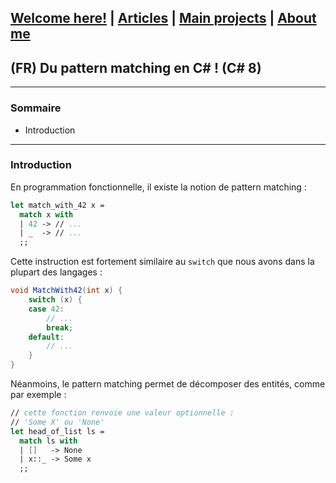 ## [Welcome here!](https://vpenando.github.io) | [Articles](https://vpenando.github.io/articles.html) | [Main projects](https://vpenando.github.io/projects.html) | [About me](https://vpenando.github.io/about.html)

## (FR) Du pattern matching en C# ! (C# 8)

---

### Sommaire
* Introduction


---

### Introduction
En programmation fonctionnelle, il existe la notion de pattern matching :
```fs
let match_with_42 x =
  match x with
  | 42 -> // ...
  | _  -> // ...
  ;;
```
Cette instruction est fortement similaire au `switch` que nous avons dans la plupart des langages :
```cs
void MatchWith42(int x) {
    switch (x) {
    case 42:
        // ...
        break;
    default:
        // ...
    }
}
```
Néanmoins, le pattern matching permet de décomposer des entités, comme par exemple :
```fs
// cette fonction renvoie une valeur optionnelle :
// 'Some X' ou 'None'
let head_of_list ls =
  match ls with
  | []   -> None
  | x::_ -> Some x
  ;;
```
